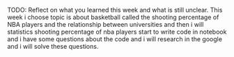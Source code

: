 TODO: Reflect on what you learned this week and what is still unclear.
This week i choose topic is about basketball called the shooting percentage of NBA players and the relationship between universities and then i will statistics shooting percentage of nba players start to write code in notebook and i have some questions  about the code and i will research in the google and i will solve these questions.